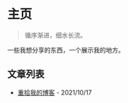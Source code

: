 # 主页

> 循序渐进，细水长流。

一些我想分享的东西，一个展示我的地方。

## 文章列表

- [重拾我的博客](/articles/2021/10/17-went-back-to-blog.md) - 2021/10/17
